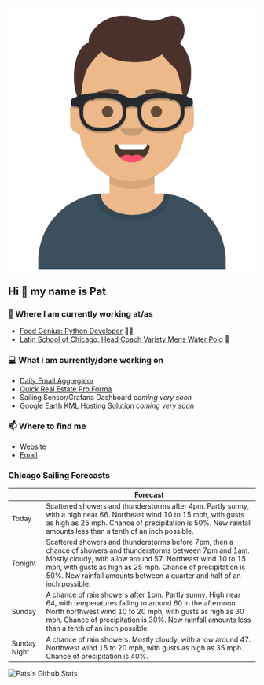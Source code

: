 [![Social banner for p-j-falconer](https://raw.githubusercontent.com/P-J-FALCONER/P-J-FALCONER/master/assets/avataaars.svg)](https://patfalconer.com/)
## Hi :wave: my name is Pat

### 💼 Where I am currently working at/as
- [Food Genius: Python Developer](https://getfoodgenius.com/) 🍔🐍
- [Latin School of Chicago: Head Coach Varisty Mens Water Polo](https://www.latinschool.org/) 🤽


### 💻 What i am currently/done working on
 - [Daily Email Aggregator](https://github.com/P-J-FALCONER/dott_daily_mail)
 - [Quick Real Estate Pro Forma](https://github.com/P-J-FALCONER/henry)
 - Sailing Sensor/Grafana Dashboard *coming very soon*
 - Google Earth KML Hosting Solution *coming very soon*

### 📫 Where to find me
 - [Website](https://patfalconer.com/)
 - [Email](mailto:patrick.j.falconer@gmail.com)


### Chicago Sailing Forecasts
|   | Forecast  |
|---|---|
| Today | Scattered showers and thunderstorms after 4pm. Partly sunny, with a high near 66. Northeast wind 10 to 15 mph, with gusts as high as 25 mph. Chance of precipitation is 50%. New rainfall amounts less than a tenth of an inch possible. |
| Tonight | Scattered showers and thunderstorms before 7pm, then a chance of showers and thunderstorms between 7pm and 1am. Mostly cloudy, with a low around 57. Northeast wind 10 to 15 mph, with gusts as high as 25 mph. Chance of precipitation is 50%. New rainfall amounts between a quarter and half of an inch possible. |
| Sunday | A chance of rain showers after 1pm. Partly sunny. High near 64, with temperatures falling to around 60 in the afternoon. North northwest wind 10 to 20 mph, with gusts as high as 30 mph. Chance of precipitation is 30%. New rainfall amounts less than a tenth of an inch possible. |
| Sunday Night | A chance of rain showers. Mostly cloudy, with a low around 47. Northwest wind 15 to 20 mph, with gusts as high as 35 mph. Chance of precipitation is 40%. |

![Pats's Github Stats](https://github-readme-stats.vercel.app/api?username=p-j-falconer&show_icons=true&theme=radical)
